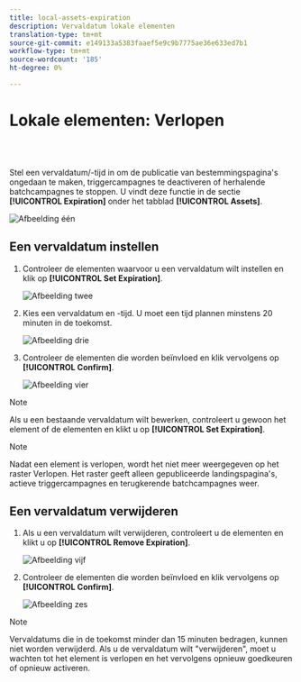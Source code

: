 ```yaml
---
title: local-assets-expiration
description: Vervaldatum lokale elementen
translation-type: tm+mt
source-git-commit: e149133a5383faaef5e9c9b7775ae36e633ed7b1
workflow-type: tm+mt
source-wordcount: '185'
ht-degree: 0%

---
```



# Lokale elementen: Verlopen

<br> 

Stel een vervaldatum/-tijd in om de publicatie van bestemmingspagina&#39;s ongedaan te maken, triggercampagnes te deactiveren of herhalende batchcampagnes te stoppen. U vindt deze functie in de sectie **[!UICONTROL Expiration]** onder het tabblad **[!UICONTROL Assets]**.

![Afbeelding één](/help/sky/assets/programs/local-assets-expiration/local-assets-expiration-1.png)

## Een vervaldatum instellen

1. Controleer de elementen waarvoor u een vervaldatum wilt instellen en klik op **[!UICONTROL Set Expiration]**.

   ![Afbeelding twee](/help/sky/assets/programs/local-assets-expiration/local-assets-expiration-2.png)

1. Kies een vervaldatum en -tijd. U moet een tijd plannen minstens 20 minuten in de toekomst.

   ![Afbeelding drie](/help/sky/assets/programs/local-assets-expiration/local-assets-expiration-3.png)

1. Controleer de elementen die worden beïnvloed en klik vervolgens op **[!UICONTROL Confirm]**.

   ![Afbeelding vier](/help/sky/assets/programs/local-assets-expiration/local-assets-expiration-4.png)

>[!NOTE]
>
>Als u een bestaande vervaldatum wilt bewerken, controleert u gewoon het element of de elementen en klikt u op **[!UICONTROL Set Expiration]**.

>[!NOTE]
>
>Nadat een element is verlopen, wordt het niet meer weergegeven op het raster Verlopen. Het raster geeft alleen gepubliceerde landingspagina&#39;s, actieve triggercampagnes en terugkerende batchcampagnes weer.

## Een vervaldatum verwijderen

1. Als u een vervaldatum wilt verwijderen, controleert u de elementen en klikt u op **[!UICONTROL Remove Expiration]**.

   ![Afbeelding vijf](/help/sky/assets/programs/local-assets-expiration/local-assets-expiration-5.png)

1. Controleer de elementen die worden beïnvloed en klik vervolgens op **[!UICONTROL Confirm]**.

   ![Afbeelding zes](/help/sky/assets/programs/local-assets-expiration/local-assets-expiration-6.png)

>[!NOTE]
>
>Vervaldatums die in de toekomst minder dan 15 minuten bedragen, kunnen niet worden verwijderd. Als u de vervaldatum wilt &quot;verwijderen&quot;, moet u wachten tot het element is verlopen en het vervolgens opnieuw goedkeuren of opnieuw activeren.
